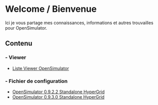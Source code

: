 # Welcome / Bienvenue

Ici je vous partage mes connaissances, informations et autres trouvailles pour OpenSimulator.

## Contenu

### - Viewer

  * [Liste Viewer OpenSimulator](VIEWER.md)

### - Fichier de configuration

  * [OpenSimulator 0.9.2.2 Standalone HyperGrid](Config/0.9.2.2)
  * [OpenSimulator 0.9.3.0 Standalone HyperGrid](Config/0.9.3.0)
